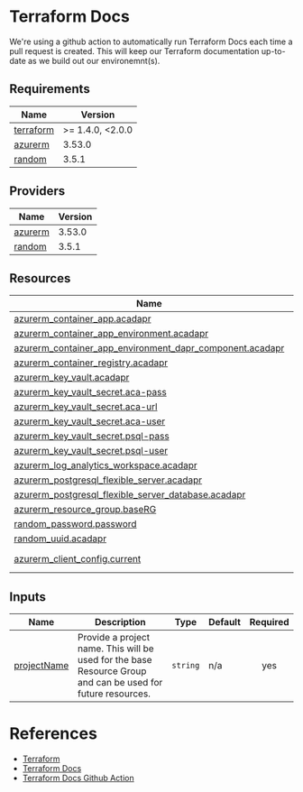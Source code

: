 # Terraform Docs

We're using a github action to automatically run Terraform Docs each time a pull request is created.  This will keep our Terraform documentation up-to-date as we build out our environemnt(s).

<!-- BEGIN_TF_DOCS -->
## Requirements

| Name | Version |
|------|---------|
| <a name="requirement_terraform"></a> [terraform](#requirement\_terraform) | >= 1.4.0, <2.0.0 |
| <a name="requirement_azurerm"></a> [azurerm](#requirement\_azurerm) | 3.53.0 |
| <a name="requirement_random"></a> [random](#requirement\_random) | 3.5.1 |

## Providers

| Name | Version |
|------|---------|
| <a name="provider_azurerm"></a> [azurerm](#provider\_azurerm) | 3.53.0 |
| <a name="provider_random"></a> [random](#provider\_random) | 3.5.1 |

## Resources

| Name | Type |
|------|------|
| [azurerm_container_app.acadapr](https://registry.terraform.io/providers/hashicorp/azurerm/3.53.0/docs/resources/container_app) | resource |
| [azurerm_container_app_environment.acadapr](https://registry.terraform.io/providers/hashicorp/azurerm/3.53.0/docs/resources/container_app_environment) | resource |
| [azurerm_container_app_environment_dapr_component.acadapr](https://registry.terraform.io/providers/hashicorp/azurerm/3.53.0/docs/resources/container_app_environment_dapr_component) | resource |
| [azurerm_container_registry.acadapr](https://registry.terraform.io/providers/hashicorp/azurerm/3.53.0/docs/resources/container_registry) | resource |
| [azurerm_key_vault.acadapr](https://registry.terraform.io/providers/hashicorp/azurerm/3.53.0/docs/resources/key_vault) | resource |
| [azurerm_key_vault_secret.aca-pass](https://registry.terraform.io/providers/hashicorp/azurerm/3.53.0/docs/resources/key_vault_secret) | resource |
| [azurerm_key_vault_secret.aca-url](https://registry.terraform.io/providers/hashicorp/azurerm/3.53.0/docs/resources/key_vault_secret) | resource |
| [azurerm_key_vault_secret.aca-user](https://registry.terraform.io/providers/hashicorp/azurerm/3.53.0/docs/resources/key_vault_secret) | resource |
| [azurerm_key_vault_secret.psql-pass](https://registry.terraform.io/providers/hashicorp/azurerm/3.53.0/docs/resources/key_vault_secret) | resource |
| [azurerm_key_vault_secret.psql-user](https://registry.terraform.io/providers/hashicorp/azurerm/3.53.0/docs/resources/key_vault_secret) | resource |
| [azurerm_log_analytics_workspace.acadapr](https://registry.terraform.io/providers/hashicorp/azurerm/3.53.0/docs/resources/log_analytics_workspace) | resource |
| [azurerm_postgresql_flexible_server.acadapr](https://registry.terraform.io/providers/hashicorp/azurerm/3.53.0/docs/resources/postgresql_flexible_server) | resource |
| [azurerm_postgresql_flexible_server_database.acadapr](https://registry.terraform.io/providers/hashicorp/azurerm/3.53.0/docs/resources/postgresql_flexible_server_database) | resource |
| [azurerm_resource_group.baseRG](https://registry.terraform.io/providers/hashicorp/azurerm/3.53.0/docs/resources/resource_group) | resource |
| [random_password.password](https://registry.terraform.io/providers/hashicorp/random/3.5.1/docs/resources/password) | resource |
| [random_uuid.acadapr](https://registry.terraform.io/providers/hashicorp/random/3.5.1/docs/resources/uuid) | resource |
| [azurerm_client_config.current](https://registry.terraform.io/providers/hashicorp/azurerm/3.53.0/docs/data-sources/client_config) | data source |

## Inputs

| Name | Description | Type | Default | Required |
|------|-------------|------|---------|:--------:|
| <a name="input_projectName"></a> [projectName](#input\_projectName) | Provide a project name. This will be used for the base Resource Group and can be used for future resources. | `string` | n/a | yes |
<!-- END_TF_DOCS -->

# References

 * [Terraform](https://developer.hashicorp.com/terraform/intro)
 * [Terraform Docs](https://terraform-docs.io)
 * [Terraform Docs Github Action](https://github.com/terraform-docs/gh-actions)
